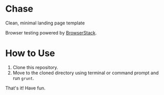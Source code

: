 # Chase
Clean, minimal landing page template

Browser testing powered by [BrowserStack](https://www.browserstack.com/ "BrowserStack").

# How to Use
1. Clone this repository.
2. Move to the cloned directory using terminal or command prompt and run `grunt`.

That's it! Have fun.
